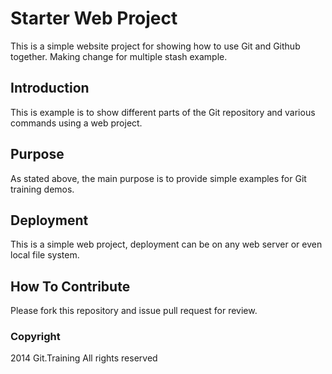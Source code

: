 # Starter Web Project

This is a simple website project for 
showing how to use Git and Github together.
Making change for multiple stash example.

## Introduction

This is example is to show different parts
of the Git repository and various commands
using a web project. 

## Purpose

As stated above, the main purpose is to 
provide simple examples for Git training
demos.

## Deployment

This is a simple web project, deployment
can be on any web server or even local 
file system.

## How To Contribute 

Please fork this repository and issue pull request for review.

### Copyright

2014 Git.Training  All rights reserved
